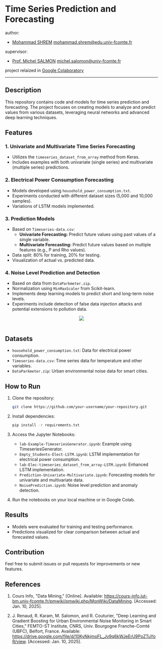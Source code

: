# Time Series Prediction and Forecasting

author:
  * [Mohammad SHREM](https://www.linkedin.com/in/mohammadbshreem/) <mohammad.shrem@edu.univ-fcomte.fr>
    
supervisor:
  * [Prof. Michel SALMON](https://www.femto-st.fr/fr/personnel-femto/msalomon) <michel.salomon@univ-fcomte.fr>

project relaized in [Google Colaboratory](https://colab.google/)

---

## Description
This repository contains code and models for time series prediction and forecasting. The project focuses on creating models to analyze and predict values from various datasets, leveraging neural networks and advanced deep learning techniques.

## Features

### 1. Univariate and Multivariate Time Series Forecasting
- Utilizes the `timeseries_dataset_from_array` method from Keras.
- Includes examples with both univariate (single series) and multivariate (multiple series) predictions.

### 2. Electrical Power Consumption Forecasting
- Models developed using `household_power_consumption.txt`.
- Experiments conducted with different dataset sizes (5,000 and 10,000 samples).
- Variations of LSTM models implemented.

### 3. Prediction Models
- Based on `Timeseries-data.csv`:
  - **Univariate Forecasting:** Predict future values using past values of a single variable.
  - **Multivariate Forecasting:** Predict future values based on multiple features (e.g., P and Rho values).
- Data split: 80% for training, 20% for testing.
- Visualization of actual vs. predicted data.

### 4. Noise Level Prediction and Detection
- Based on data from `DataParkmeter.zip`.
- Normalization using `MinMaxScaler` from Scikit-learn.
- Implements deep learning models to predict short and long-term noise levels.
- Experiments include detection of false data injection attacks and potential extensions to pollution data.

<div align="center">
<img src="https://github.com/user-attachments/assets/161cdaf7-c5a3-43cf-adf1-1ce68d72c46e"></br>
</div>
</br>

## Datasets
- `household_power_consumption.txt`: Data for electrical power consumption.
- `Timeseries-data.csv`: Time series data for temperature and other variables.
- `DataParkmeter.zip`: Urban environmental noise data for smart cities.

## How to Run

1. Clone the repository:
   ```bash
   git clone https://github.com/your-username/your-repository.git
   ```
2. Install dependencies:
   ```bash
   pip install -r requirements.txt
   ```
3. Access the Jupyter Notebooks:
   - `lab-Example-TimeseriesGenerator.ipynb`: Example using TimeseriesGenerator.
   - `Empty_Students-Elect-LSTM.ipynb`: LSTM implementation for electrical power consumption.
   - `lab-Elec-timeseries_dataset_from_array-LSTM.ipynb`: Enhanced LSTM implementation.
   - `Prediction-Univariate-Multivariate.ipynb`: Forecasting models for univariate and multivariate data.
   - `NoisePrediction.ipynb`: Noise level prediction and anomaly detection.

4. Run the notebooks on your local machine or in Google Colab.

## Results
- Models were evaluated for training and testing performance.
- Predictions visualized for clear comparison between actual and forecasted values.

## Contribution
Feel free to submit issues or pull requests for improvements or new features.

## References

1. Cours Info, "Data Mining," [Online]. Available: https://cours-info.iut-bm.univ-fcomte.fr/pmwiki/pmwiki.php/MonWiki/DataMining. [Accessed: Jan. 10, 2025].

2. J. Renaud, R. Karam, M. Salomon, and R. Couturier, "Deep Learning and Gradient Boosting for Urban Environmental Noise Monitoring in Smart Cities," FEMTO-ST Institute, CNRS, Univ. Bourgogne Franche-Comté (UBFC), Belfort, France. Available: https://drive.google.com/file/d/10KyNkjmoFL_Jv9q6kWJeErU9PoZTuYoR/view. [Accessed: Jan. 10, 2025].

